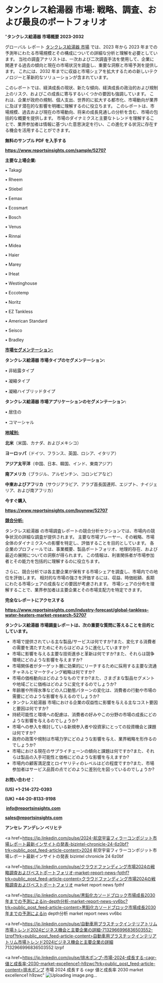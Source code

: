 # タンクレス給湯器 市場: 戦略、調査、および最良のポートフォリオ

"<strong>タンクレス給湯器 市場概要 2023-2032</strong>

グローバル レポート <a href=https://www.reportsinsights.com/sample/52707>タンクレス給湯器 市場</a> では、2023 年から 2023 年までの予測年にわたる市場規模とその構成についての詳細な分析と理解を必要としています。 当社の調査アナリストは、一次および二次調査手法を使用して、企業に関連する過去の傾向と現在の市場状況を調査し、重要な洞察と市場予測を提供します。 これには、2032 年までに収益と市場シェアを拡大​​するための新しいテクノロジーと革新的なソリューションが含まれています。

このレポートでは、経済成長の現状、新たな傾向、経済成長の政治的および規制上のリスク、およびこの成長に寄与するいくつかの要因も強調しています。 これは、企業が政府の規制、個人支出、世界的に拡大する都市化、市場動向が業界に及ぼす潜在的な影響を明確に理解するのに役立ちます。 このレポートは、市場規模、過去および現在の市場動向、将来の成長見通しの分析を含む、市場の包括的な概要を提供します。 市場のダイナミクスと主要なトレンドを理解することで、業界参加者は情報に基づいた意思決定を行い、この進化する状況に存在する機会を活用することができます。

<strong><b>無料のサンプル PDF を入手する</b></strong>

<a href=https://www.reportsinsights.com/sample/52707><strong><u>https://www.reportsinsights.com/sample/52707</u></strong></a>

<strong>主要な上場企業:</strong>

• Takagi

• Rheem

• Stiebel

• Eemax

• Ecosmart

• Bosch

• Venus

• Rinnai

• Midea

• Haier

• Marey

• IHeat

• Westinghouse

• Eccotemp

• Noritz

• EZ Tankless

• American Standard

• Seisco

• Bradley

<strong><u>市場セグメンテーション</u></strong><strong><u>:</u></strong>

<strong>タンクレス給湯器 市場タイプのセグメンテーション:</strong>

• 非結露タイプ

• 凝縮タイプ

• 凝縮ハイブリッドタイプ

<strong>タンクレス給湯器 市場アプリケーションのセグメンテーション:</strong>

• 居住の

• コマーシャル

<strong><u>地域別</u></strong><strong><u>:</u></strong>

<strong>北米</strong>（米国、カナダ、およびメキシコ）

<strong>ヨーロッパ</strong>（ドイツ、フランス、英国、ロシア、イタリア）

<strong>アジア太平洋</strong>（中国、日本、韓国、インド、東南アジア）

<strong>南アメリカ</strong>（ブラジル、アルゼンチン、コロンビアなど）

<strong>中東およびアフリカ</strong>（サウジアラビア、アラブ首長国連邦、エジプト、ナイジェリア、および南アフリカ）

<strong>今すぐ購入</strong>

<a href=https://www.reportsinsights.com/buynow/52707><strong><u>https://www.reportsinsights.com/buynow/52707</u></strong></a>

<strong><u>競合分析:</u></strong>

タンクレス給湯器 の市場調査レポートの競合分析セクションでは、市場内の競争状況の詳細な調査が提供されます。 主要な市場プレーヤー、その戦略、市場全体のダイナミクスへの影響を特定し、評価することを目的としています。 各企業のプロフィールでは、事業概要、製品ポートフォリオ、地理的存在、および最近の展開についての洞察が得られます。 この情報は、利害関係者が市場参加者とその能力を包括的に理解するのに役立ちます。

さらに、競合分析では各主要企業が保有する市場シェアを調査し、市場内での地位を評価します。 相対的な市場の強さを評価するには、収益、時価総額、長期にわたる市場シェアの成長などの要因が考慮されます。 市場シェアの分布を理解することで、業界参加者は主要企業とその市場支配力を特定できます。

<strong>完全なレポートにアクセスする</strong>

<a href=https://www.reportsinsights.com/industry-forecast/global-tankless-water-heaters-market-research-52707><strong><u><b>https://www.reportsinsights.com/industry-forecast/global-tankless-water-heaters-market-research-52707</b></u></strong></a>

<strong><b>タンクレス給湯器 市場調査レポートは、次の重要な質問に答えることを目的としています。</b></strong>
<ul>
  <li>市場で提供されている主な製品/サービスは何ですか?また、変化する消費者の需要を満たすためにそれらはどのように進化していますか?</li>
  <li>市場に影響を与える主要な技術進歩と革新は何ですか?また、それらは競争環境にどのような影響を与えますか?</li>
  <li>市場関係者がターゲット層に効果的にリーチするために採用する主要な流通チャネルとマーケティング戦略は何ですか?</li>
  <li>市場の価格動向はどのようなものですか?また、さまざまな製品セグメントや地域ごとに価格はどのように変化するのでしょうか?</li>
  <li>年齢層や所得水準などの人口動態パターンの変化は、消費者の行動や市場の需要にどのような影響を与えるのでしょうか?</li>
  <li>タンクレス給湯器 市場における企業の収益性に影響を与える主なコスト要因と要因は何ですか?</li>
  <li>持続可能性と環境への配慮は、消費者の好みやこの分野の市場の成長にどのような影響を与えるのでしょうか?</li>
  <li>市場への参入を検討している新規参入者や投資家にとっての投資機会と課題は何ですか?</li>
  <li>政府の政策や規制は市場力学にどのような影響を与え、業界戦略を形作るのでしょうか?</li>
  <li>市場における現在のサプライチェーンの傾向と課題は何ですか?また、それらは製品の入手可能性と価格にどのような影響を与えますか?</li>
  <li>市場内の顧客満足度とロイヤリティのレベルはどの程度ですか?また、市場参加者はサービス品質の点でどのように差別化を図っているのでしょうか?</li>
</ul>
<strong>お問い合わせ：</strong>

<strong>(US) +1-214-272-0393</strong>

<strong>(UK) +44-20-8133-9198</strong>

<strong> </strong><a href=info@reportsinsights.com><strong><u>info@reportsinsights.com</u></strong></a>

<a href=sales@reportsinsights.com><strong><u>sales@reportsinsights.com</u></strong></a>

<strong>アンセレ アンデレン ベリヒテ</strong>

<a href=https://jp.linkedin.com/pulse/2024-航空宇宙フィラーコンポジット市場レポート最新インサイトの発表-bizintel-chronicle-24-6z0bf?trk=public_post_feed-article-content>2024 航空宇宙フィラーコンポジット市場レポート最新インサイトの発表 bizintel chronicle 24 6z0bf</a>

<a href=https://jp.linkedin.com/pulse/クラウドファンディング市場2024の戦略調査およびベストポートフォリオ-market-report-news-fpthf?trk=public_post_feed-article-content>クラウドファンディング市場2024の戦略調査およびベストポートフォリオ market report news fpthf</a>

<a href=https://jp.linkedin.com/pulse/黒鉛化カソードブロック市場成長2030年までの予測によるin-depth分析-market-report-news-vv6bc?trk=public_post_feed-article-content>黒鉛化カソードブロック市場成長2030年までの予測によるin depth分析 market report news vv6bc</a>

<a href=https://jp.linkedin.com/pulse/自動車用プラスチックインテリアトリム市場トレンド2024ビジネス機会と主要企業の詳細-7132966996836503552-lzrpf?trk=public_post_feed-article-content>自動車用プラスチックインテリアトリム市場トレンド2024ビジネス機会と主要企業の詳細 7132966996836503552 lzrpf</a>

<a href=https://jp.linkedin.com/pulse/排水ポンプ-市場-2024-成長する-cagr-値と成長率-2030-market-excellence1-h9zwc?trk=public_post_feed-article-content>排水ポンプ 市場 2024 成長する cagr 値と成長率 2030 market excellence1 h9zwc</a>"
![Uploading image.png…]()

